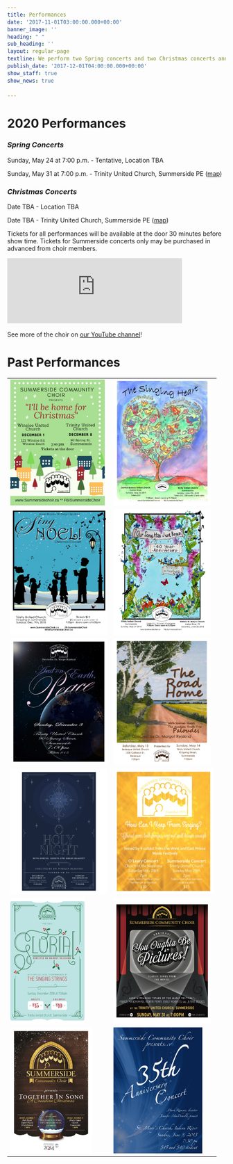 ```yaml
---
title: Performances
date: '2017-11-01T03:00:00.000+00:00'
banner_image: ''
heading: " "
sub_heading: ''
layout: regular-page
textline: We perform two Spring concerts and two Christmas concerts annually.
publish_date: '2017-12-01T04:00:00.000+00:00'
show_staff: true
show_news: true

---
```

# 2020 Performances

### **_Spring Concerts_**

Sunday, May 24 at 7:00 p.m. - Tentative, Location TBA

Sunday, May 31 at 7:00 p.m. - Trinity United Church, Summerside PE ([map](https://goo.gl/maps/nuzN7oMkWLG2))

### **_Christmas Concerts_**

Date TBA - Location TBA

Date TBA - Trinity United Church, Summerside PE ([map](https://goo.gl/maps/nuzN7oMkWLG2))

Tickets for all performances will be available at the door 30 minutes before show time. Tickets for Summerside concerts only may be purchased in advanced from choir members.

<div class="video-container">
<iframe width="80%" src="https://www.youtube.com/embed/niIwmOOsxNs" frameborder="0" allow="accelerometer; autoplay; encrypted-media; gyroscope; picture-in-picture" allowfullscreen></iframe>
</div>

See more of the choir on [our YouTube channel](https://www.youtube.com/user/SummersideChoirPEI/)!

# Past Performances

<table id="past-performances-posters">
<tr>
<td><img src="/images/posters/concertposterchristmas2019.jpg" height="290"/></td>
<td><img src="/images/posters/concertposterspring2019.jpg" height="290"/></td>
</tr>
<tr>
<td><img src="/images/posters/concertposterchristmas2018.jpg" height="290"/></td>
<td><img src="/images/posters/concertposterspring2018.jpg" height="290"/></td>
</tr>
<tr>
<td><img src="/images/posters/concertposterchristmas2017.jpg" height="290"/></td>
<td><img src="/images/posters/concertposterspring2017.jpg" height="290"/></td>
</tr>
<tr>
<td><img src="/images/posters/concertposterchristmas2016.jpg" height="290"/></td>
<td><img src="/images/posters/concertposterspring2016.jpg" height="290"/></td>
</tr>
<tr>
<td><img src="/images/posters/concertposterchristmas2015.jpg" height="290"/></td>
<td><img src="/images/posters/concertposterspring2015.jpg" height="290"/></td>
</tr>
<tr>
<td><img src="/images/posters/concertposterchristmas2014.jpg" height="290"/></td>
<td><img src="/images/posters/concertposterspring2013.jpg" height="290"/></td>
</tr>
</table>